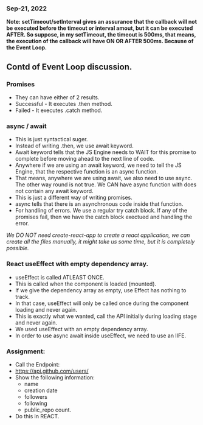 ### Sep-21, 2022

**Note: setTimeout/setInterval gives an assurance that the callback will not be executed before the timeout or interval amout, but it can be executed AFTER. So suppose, in my setTimeout, the timeout is 500ms, that means, the execution of the callback will have ON OR AFTER 500ms. Because of the Event Loop.**

## Contd of Event Loop discussion.

### Promises
- They can have either of 2 results.
- Successful - It executes .then method.
- Failed - It executes .catch method.

### async / await
- This is just syntactical suger.
- Instead of writing .then, we use await keyword.
- Await keyword tells that the JS Engine needs to WAIT for this promise to complete before moving ahead to the next line of code.
- Anywhere if we are using an await keyword, we need to tell the JS Engine, that the respective function is an async function.
- That means, anywhere we are using await, we also need to use async. The other way round is not true. We CAN have async function with does not contain any await keyword.
- This is just a different way of writing promises.
- async tells that there is an asynchronous code inside that function.
- For handling of errors. We use a regular try catch block. If any of the promises fail, then we have the catch block exectued and handling the error.

*We DO NOT need create-react-app to create a react application, we can create all the files manually, it might take us some time, but it is completely possible.*

### React useEffect with empty dependency array. 
- useEffect is called ATLEAST ONCE.
- This is called when the component is loaded (mounted).
- If we give the dependency array as empty, use Effect has nothing to track.
- In that case, useEffect will only be called once during the component loading and never again.
- This is exactly what we wanted, call the API initially during loading stage and never again.
- We used useEffect with an empty dependency array.
- In order to use async await inside useEffect, we need to use an IIFE.


### Assignment:
- Call the Endpoint:
- https://api.github.com/users/<username>
- Show the following information:
  - name
  - creation date
  - followers
  - following
  - public_repo count.
- Do this in REACT.